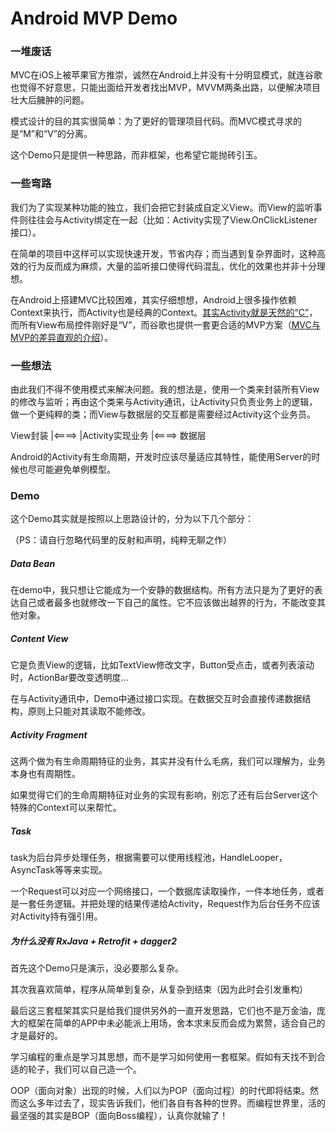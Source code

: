 # Android MVP Demo

### 一堆废话
MVC在iOS上被苹果官方推崇，诚然在Android上并没有十分明显模式，就连谷歌也觉得不好意思，只能出面给开发者找出MVP，MVVM两条出路，以便解决项目壮大后臃肿的问题。

模式设计的目的其实很简单：为了更好的管理项目代码。而MVC模式寻求的是“M”和“V”的分离。

这个Demo只是提供一种思路，而非框架，也希望它能抛砖引玉。

### 一些弯路
我们为了实现某种功能的独立，我们会把它封装成自定义View。而View的监听事件则往往会与Activity绑定在一起（比如：Activity实现了View.OnClickListener接口）。

在简单的项目中这样可以实现快速开发，节省内存；而当遇到复杂界面时，这种高效的行为反而成为麻烦，大量的监听接口使得代码混乱，优化的效果也并非十分理想。

在Android上搭建MVC比较困难，其实仔细想想，Android上很多操作依赖Context来执行，而Activity也是经典的Context。[其实Activity就是天然的“C”](https://www.zhihu.com/question/19766132)，而所有View布局控件刚好是“V”，而谷歌也提供一套更合适的MVP方案（[MVC与MVP的差异直观的介绍](http://blog.csdn.net/duo2005duo/article/details/50594757/)）。

### 一些想法
由此我们不得不使用模式来解决问题。我的想法是，使用一个类来封装所有View的修改与监听；再由这个类来与Activity通讯，让Activity只负责业务上的逻辑，做一个更纯粹的类；而View与数据层的交互都是需要经过Activity这个业务员。

View封装 |<====> |Activity实现业务 |<====> 数据层

Android的Activity有生命周期，开发时应该尽量适应其特性，能使用Server的时候也尽可能避免单例模型。

### Demo
这个Demo其实就是按照以上思路设计的，分为以下几个部分：

（PS：请自行忽略代码里的反射和声明，纯粹无聊之作）

##### Data Bean
在demo中，我只想让它能成为一个安静的数据结构。所有方法只是为了更好的表达自己或者最多也就修改一下自己的属性。它不应该做出越界的行为，不能改变其他对象。

##### Content View
它是负责View的逻辑，比如TextView修改文字，Button受点击，或者列表滚动时，ActionBar要改变透明度...

在与Activity通讯中，Demo中通过接口实现。在数据交互时会直接传递数据结构，原则上只能对其读取不能修改。

##### Activity Fragment
这两个做为有生命周期特征的业务，其实并没有什么毛病，我们可以理解为，业务本身也有周期性。

如果觉得它们的生命周期特征对业务的实现有影响，别忘了还有后台Server这个特殊的Context可以来帮忙。

##### Task
task为后台异步处理任务，根据需要可以使用线程池，HandleLooper，AsyncTask等等来实现。

一个Request可以对应一个网络接口，一个数据库读取操作，一件本地任务，或者是一套任务逻辑。并把处理的结果传递给Activity，Request作为后台任务不应该对Activity持有强引用。

##### 为什么没有 RxJava + Retrofit + dagger2
首先这个Demo只是演示，没必要那么复杂。

其次我喜欢简单，程序从简单到复杂，从复杂到结束（因为此时会引发重构）

最后这三套框架其实只是给我们提供另外的一直开发思路，它们也不是万金油，庞大的框架在简单的APP中未必能派上用场，舍本求末反而会成为累赘，适合自己的才是最好的。

学习编程的重点是学习其思想，而不是学习如何使用一套框架。假如有天找不到合适的轮子，我们可以自己造一个。

OOP（面向对象）出现的时候，人们以为POP（面向过程）的时代即将结束。然而这么多年过去了，现实告诉我们，他们各自有各种的世界。而编程世界里，活的最坚强的其实是BOP（面向Boss编程），认真你就输了！
